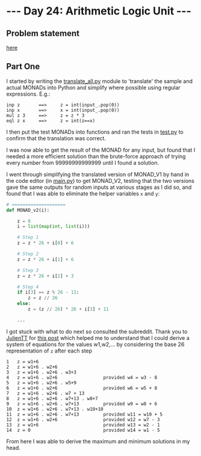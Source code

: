 # --- Day 24: Arithmetic Logic Unit ---

## Problem statement

[here](https://adventofcode.com/2021/day/24)

## Part One

I started by writing the [translate_all.py](solution/translate_all.py) module to 'translate' the sample and actual MONADs into Python and simplify where possible using regular expressions. E.g.:

```
inp z       ==>     z = int(input_.pop(0))
inp x       ==>     x = int(input_.pop(0))
mul z 3     ==>     z = z * 3
eql z x     ==>     z = int(z==x)
```

I then put the test MONADs into functions and ran the tests in [test.py](tests/test.py) to confirm that the translation was correct.

I was now able to get the result of the MONAD for any input, but found that I needed a more efficient solution than the brute-force approach of trying every number from 99999999999999 until I found a solution.

I went through simplifying the translated version of MONAD_V1 by hand in the code editor (in [main.py](solution/main.py)) to get MONAD_V2, testing that the two versions gave the same outputs for random inputs at various stages as I did so, and found that I was able to eliminate the helper variables `x` and `y`:

```python
# ====================
def MONAD_v2(i):

    z = 0
    i = list(map(int, list(i)))

    # Step 1
    z = z * 26 + i[0] + 6

    # Step 2
    z = z * 26 + i[1] + 6

    # Step 3
    z = z * 26 + i[2] + 3

    # Step 4
    if i[3] == z % 26 - 11:
        z = z // 26
    else:
        z = (z // 26) * 26 + i[3] + 11

    ...
```

I got stuck with what to do next so consulted the subreddit. Thank you to [JulienTT](https://www.reddit.com/user/JulienTT/) for [this post](https://www.reddit.com/r/adventofcode/comments/rnejv5/comment/hq57ov0/?utm_source=share&utm_medium=web2x&context=3) which helped me to understand that I could derive a system of equations for the values w1,w2,... by considering the base 26 representation of `z` after each step

```
1	z = w1+6
2	z = w1+6 . w2+6
3	z = w1+6 . w2+6 . w3+3
4	z = w1+6 . w2+6 		        provided w4 = w3 - 8
5	z = w1+6 . w2+6 . w5+9
6	z = w1+6 . w2+6 		        provided w6 = w5 + 8
7	z = w1+6 . w2+6 . w7 + 13
8	z = w1+6 . w2+6 . w7+13 . w8+7
9	z = w1+6 . w2+6 . w7+13		    provided w9 = w8 + 6
10	z = w1+6 . w2+6 . w7+13 . w10+10
11	z = w1+6 . w2+6 . w7+13		    provided w11 = w10 + 5
12	z = w1+6 . w2+6			        provided w12 = w7 - 3
13	z = w1+6			            provided w13 = w2 - 1
14	z = 0				            provided w14 = w1 - 5
```

From here I was able to derive the maximum and minimum solutions in my head.